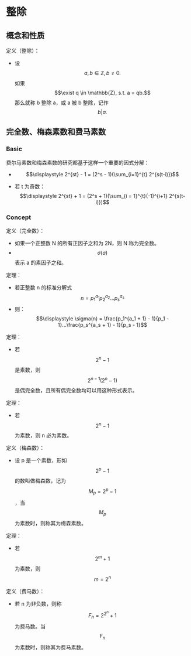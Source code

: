 # 整除

## 概念和性质

定义（整除）：

- 设 $$a, b \in \mathbb{Z}, b \neq 0.$$ 如果 $$\exist q \in \mathbb{Z}, s.t. a = qb.$$ 那么就称 b 整除 a，或 a 被 b 整除，记作 $$b | a.$$

## 完全数、梅森素数和费马素数

### Basic

费尔马素数和梅森素数的研究都基于这样一个重要的因式分解：

- $$\displaystyle 2^{st} - 1 = (2^s - 1)(\sum_{i=1}^{t} 2^{s(t-i)})$$

- 若 t 为奇数：$$\displaystyle 2^{st} + 1 = (2^s + 1)(\sum_{i = 1}^{t}(-1)^{i+1} 2^{s(t-i)})$$

### Concept

定义（完全数）：

- 如果一个正整数 N 的所有正因子之和为 2N，则 N 称为完全数。
- $$\sigma(a)$$ 表示 a 的素因子之和。

定理：

- 若正整数 n 的标准分解式 $$\displaystyle n = p_1^{a_1} p_2^{a_2} ... p_s^{a_s}$$
- 则：$$\displaystyle \sigma(n) = \frac{p_1^{a_1 + 1} - 1}{p_1 - 1}...\frac{p_s^{a_s + 1} - 1}{p_s - 1}$$

定理：

- 若 $$2^n -1$$ 是素数，则 $$2^{n-1} (2^n - 1)$$ 是偶完全数，且所有偶完全数均可以用这种形式表示。

定理：

- 若 $$2^n - 1$$ 为素数，则 n 必为素数。

定义（梅森数）：

- 设 p 是一个素数，形如 $$2^p - 1$$ 的数叫做梅森数，记为 $$M_p = 2^p - 1$$，当 $$M_p$$ 为素数时，则称其为梅森素数。

定理：

- 若 $$2^m + 1$$ 为素数，则 $$m = 2^n$$

定义（费马数）：

- 若 n 为非负数，则称 $$F_n = 2^{2^n} + 1$$ 为费马数。当 $$F_n$$ 为素数时，则称其为费马素数。